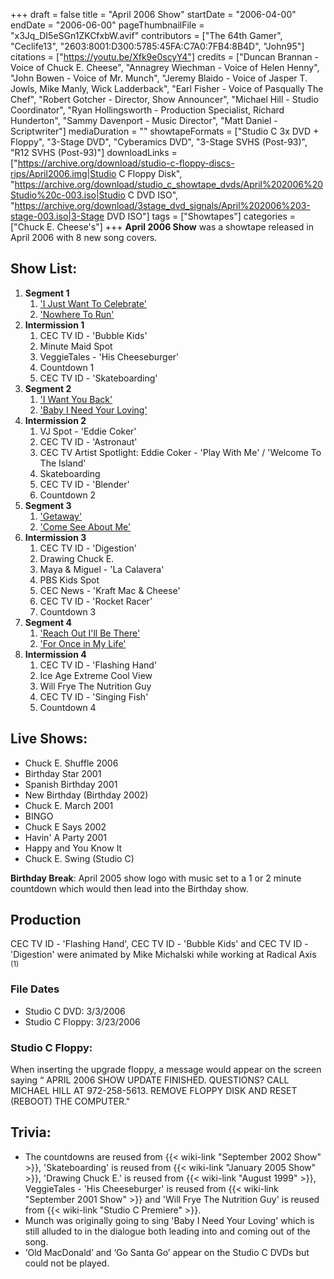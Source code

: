 +++
draft = false
title = "April 2006 Show"
startDate = "2006-04-00"
endDate = "2006-06-00"
pageThumbnailFile = "x3Jq_DI5eSGn1ZKCfxbW.avif"
contributors = ["The 64th Gamer", "Ceclife13", "2603:8001:D300:5785:45FA:C7A0:7FB4:8B4D", "John95"]
citations = ["https://youtu.be/Xfk9e0scyY4"]
credits = ["Duncan Brannan - Voice of Chuck E. Cheese", "Annagrey Wiechman - Voice of Helen Henny", "John Bowen - Voice of Mr. Munch", "Jeremy Blaido - Voice of Jasper T. Jowls, Mike Manly, Wick Ladderback", "Earl Fisher - Voice of Pasqually The Chef", "Robert Gotcher - Director, Show Announcer", "Michael Hill - Studio Coordinator", "Ryan Hollingsworth - Production Specialist, Richard Hunderton", "Sammy Davenport - Music Director", "Matt Daniel - Scriptwriter"]
mediaDuration = ""
showtapeFormats = ["Studio C 3x DVD + Floppy", "3-Stage DVD", "Cyberamics DVD", "3-Stage SVHS (Post-93)", "R12 SVHS (Post-93)"]
downloadLinks = ["https://archive.org/download/studio-c-floppy-discs-rips/April2006.img|Studio C Floppy Disk", "https://archive.org/download/studio_c_showtape_dvds/April%202006%20Studio%20c-003.iso|Studio C DVD ISO", "https://archive.org/download/3stage_dvd_signals/April%202006%203-stage-003.iso|3-Stage DVD ISO"]
tags = ["Showtapes"]
categories = ["Chuck E. Cheese's"]
+++
**April 2006 Show** was a showtape released in April 2006 with 8 new song covers.

## Show List:

1.  **Segment 1**
    1.  ['I Just Want To Celebrate'](https://en.wikipedia.org/wiki/I_Just_Want_to_Celebrate)
    2.  ['Nowhere To Run'](https://en.wikipedia.org/wiki/Nowhere_to_Run_(song))
2.  **Intermission 1**
    1.  CEC TV ID - 'Bubble Kids'
    2.  Minute Maid Spot
    3.  VeggieTales - 'His Cheeseburger'
    4.  Countdown 1
    5.  CEC TV ID - 'Skateboarding'
3.  **Segment 2**
    1.  ['I Want You Back'](https://en.wikipedia.org/wiki/I_Want_You_Back)
    2.  ['Baby I Need Your Loving'](https://en.wikipedia.org/wiki/Baby_I_Need_Your_Loving)
4.  **Intermission 2**
    1.  VJ Spot - 'Eddie Coker'
    2.  CEC TV ID - 'Astronaut'
    3.  CEC TV Artist Spotlight: Eddie Coker - 'Play With Me' / 'Welcome To The Island'
    4.  Skateboarding
    5.  CEC TV ID - 'Blender'
    6.  Countdown 2
5.  **Segment 3**
    1.  ['Getaway'](https://en.wikipedia.org/wiki/Getaway_(Earth,_Wind_%26_Fire_song))
    2.  ['Come See About Me'](https://en.wikipedia.org/wiki/Come_See_About_Me)
6.  **Intermission 3**
    1.  CEC TV ID - 'Digestion'
    2.  Drawing Chuck E.
    3.  Maya & Miguel - 'La Calavera'
    4.  PBS Kids Spot
    5.  CEC News - 'Kraft Mac & Cheese'
    6.  CEC TV ID - 'Rocket Racer'
    7.  Countdown 3
2.  **Segment 4**
    1.  ['Reach Out I'll Be There'](https://en.wikipedia.org/wiki/Reach_Out_I%27ll_Be_There)
    2.  ['For Once in My Life'](https://en.wikipedia.org/wiki/For_Once_in_My_Life)
3.  **Intermission 4**
    1.  CEC TV ID - 'Flashing Hand'
    2.  Ice Age Extreme Cool View
    3.  Will Frye The Nutrition Guy
    4.  CEC TV ID - 'Singing Fish'
    5.  Countdown 4

## Live Shows:

- Chuck E. Shuffle 2006
- Birthday Star 2001
- Spanish Birthday 2001
- New Birthday (Birthday 2002)
- Chuck E. March 2001
- BINGO
- Chuck E Says 2002
- Havin' A Party 2001
- Happy and You Know It
- Chuck E. Swing (Studio C)

**Birthday Break**: April 2005 show logo with music set to a 1 or 2 minute countdown which would then lead into the Birthday show.

## Production

CEC TV ID - 'Flashing Hand', CEC TV ID - 'Bubble Kids' and CEC TV ID - 'Digestion' were animated by Mike Michalski while working at Radical Axis <sup>(1)</sup>

### File Dates

- Studio C DVD: 3/3/2006
- Studio C Floppy: 3/23/2006

### Studio C Floppy:

When inserting the upgrade floppy, a message would appear on the screen saying
“ APRIL 2006 SHOW UPDATE FINISHED.
 QUESTIONS? CALL MICHAEL HILL AT 972-258-5613.
 REMOVE FLOPPY DISK AND RESET (REBOOT) THE COMPUTER."


## Trivia:

- The countdowns are reused from {{< wiki-link "September 2002 Show" >}}, 'Skateboarding' is reused from {{< wiki-link "January 2005 Show" >}}, 'Drawing Chuck E.' is reused from {{< wiki-link "August 1999" >}}, VeggieTales - 'His Cheeseburger' is reused from {{< wiki-link "September 2001 Show" >}} and 'Will Frye The Nutrition Guy' is reused from {{< wiki-link "Studio C Premiere" >}}.
- Munch was originally going to sing 'Baby I Need Your Loving' which is still alluded to in the dialogue both leading into and coming out of the song.
- ‘Old MacDonald’ and ‘Go Santa Go’ appear on the Studio C DVDs but could not be played.
